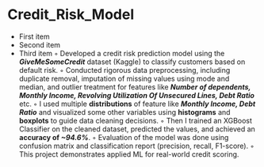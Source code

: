 # Credit_Risk_Model
* First item
* Second item
* Third item
◦ Developed a credit risk prediction model using the _**GiveMeSomeCredit**_ dataset (Kaggle) to classify customers based on default risk. 
◦ Conducted rigorous data preprocessing, including duplicate removal, imputation of missing values using mode and median, and outlier treatment for features like _**Number of dependents, Monthly Income, Revolving Utilization Of Unsecured Lines, Debt Ratio**_ etc.
◦ I used multiple **distributions** of feature like _**Monthly Income, Debt Ratio**_ and visualized some other variables using **histograms** and **boxplots** to guide data cleaning decisions.
◦ Then I trained an XGBoost Classifier on the cleaned dataset, predicted the values, and achieved an **accuracy of _~94.6%_**. 
◦ Evaluation of the model was done using confusion matrix and classification report (precision, recall, F1-score).
◦ This project demonstrates applied ML for real-world credit scoring.
